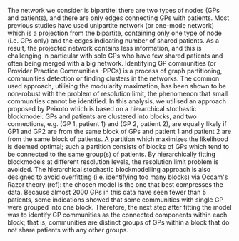 The network we consider is bipartite: there are two types of nodes (GPs and patients), and there are only edges connecting GPs with patients. Most previous studies have used unipartite network (or one-mode network) which is a projection from the bipartite, containing only one type of node (i.e. GPs only) and the edges indicating number of shared patients. As a result, the projected network contains less information, and this is challenging in particular with solo GPs who have few shared patients and often being merged with a big network. 
Identifying GP communities (or Provider Practice Communities -PPCs) is a process of graph partitioning, communities detection or finding clusters in the networks. The common used approach, utilising the modularity maximation, has been shown to be non-robust with the problem of resolution limit, the phenomenon that small communities cannot be identified.  In this analysis, we utilised an approach proposed by Peixoto which is based on a hierarchical stochastic blockmodel: GPs and patients are clustered into blocks, and two connections, e.g. (GP 1, patient 1) and (GP 2, patient 2), are equally likely if GP1 and GP2 are from the same block of GPs and patient 1 and patient 2 are from the same block of patients. A partition which maximizes the likelihood is deemed optimal; such a partition consists of blocks of GPs which tend to be connected to the same group(s) of patients. By hierarchically fitting blockmodels at different resolution levels, the resolution limit problem is avoided.
The hierarchical stochastic blockmodelling approach is also designed to avoid overfitting (i.e. identifying too many blocks) via Occam's Razor theory (ref): the chosen model is the one that best compresses the data. Because almost 2000 GPs in this data have seen fewer than 5 patients, some indications showed that some communities with single GP were grouped into one block. Therefore, the next step after fitting the model was to identify GP communities as the connected components within each block; that is, communities are distinct groups of GPs within a block that do not share patients with any other groups.
